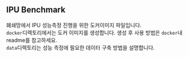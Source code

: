 ## IPU Benchmark
   
   폐쇄망에서 IPU 성능측정 진행을 위한 도커이미지 파일입니다.   
   ```docker```디렉토리에서는 도커 이미지를 생성합니다. 생성 후 사용 방법은 ```docker```내 readme를 참고하세요.   
   ```data```디렉토리는 성능 측정에 필요한 데이터 구축 방법을 설명합니다.